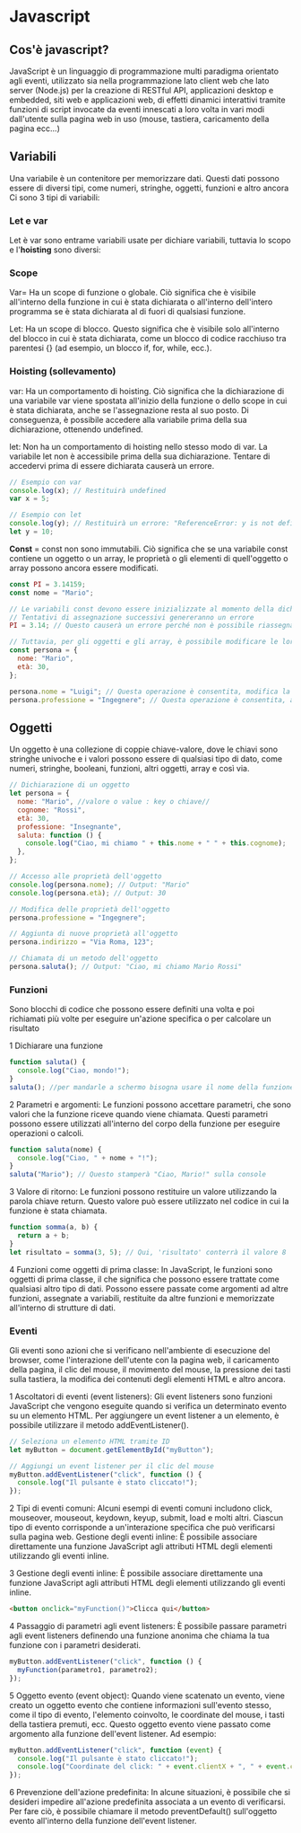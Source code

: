 # Javascript

## Cos'è javascript?

JavaScript è un linguaggio di programmazione multi paradigma orientato agli eventi, utilizzato sia nella programmazione lato client web che lato server (Node.js) per la creazione di RESTful API, applicazioni desktop e embedded, siti web e applicazioni web, di effetti dinamici interattivi tramite funzioni di script invocate da eventi innescati a loro volta in vari modi dall'utente sulla pagina web in uso (mouse, tastiera, caricamento della pagina ecc...)

## Variabili

Una variabile è un contenitore per memorizzare dati. Questi dati possono essere di diversi tipi, come numeri, stringhe, oggetti, funzioni e altro ancora
Ci sono 3 tipi di variabili:

### Let e var

Let è var sono entrame variabili usate per dichiare variabili, tuttavia lo scopo e l'**hoisting** sono diversi:

### Scope

Var= Ha un scope di funzione o globale. Ciò significa che è visibile all'interno della funzione in cui è stata dichiarata o all'interno dell'intero programma se è stata dichiarata al di fuori di qualsiasi funzione.

Let: Ha un scope di blocco. Questo significa che è visibile solo all'interno del blocco in cui è stata dichiarata, come un blocco di codice racchiuso tra parentesi {} (ad esempio, un blocco if, for, while, ecc.).

### Hoisting (sollevamento)

var: Ha un comportamento di hoisting. Ciò significa che la dichiarazione di una variabile var viene spostata all'inizio della funzione o dello scope in cui è stata dichiarata, anche se l'assegnazione resta al suo posto. Di conseguenza, è possibile accedere alla variabile prima della sua dichiarazione, ottenendo undefined.

let: Non ha un comportamento di hoisting nello stesso modo di var. La variabile let non è accessibile prima della sua dichiarazione. Tentare di accedervi prima di essere dichiarata causerà un errore.

```javascript
// Esempio con var
console.log(x); // Restituirà undefined
var x = 5;

// Esempio con let
console.log(y); // Restituirà un errore: "ReferenceError: y is not defined"
let y = 10;
```

**Const** = const non sono immutabili. Ciò significa che se una variabile const contiene un oggetto o un array, le proprietà o gli elementi di quell'oggetto o array possono ancora essere modificati.

```javascript
const PI = 3.14159;
const nome = "Mario";

// Le variabili const devono essere inizializzate al momento della dichiarazione
// Tentativi di assegnazione successivi genereranno un errore
PI = 3.14; // Questo causerà un errore perché non è possibile riassegnare una variabile const

// Tuttavia, per gli oggetti e gli array, è possibile modificare le loro proprietà o elementi
const persona = {
  nome: "Mario",
  età: 30,
};

persona.nome = "Luigi"; // Questa operazione è consentita, modifica la proprietà 'nome' dell'oggetto
persona.professione = "Ingegnere"; // Questa operazione è consentita, aggiunge una nuova proprietà all'oggetto
```

## Oggetti

Un oggetto è una collezione di coppie chiave-valore, dove le chiavi sono stringhe univoche e i valori possono essere di qualsiasi tipo di dato, come numeri, stringhe, booleani, funzioni, altri oggetti, array e così via.

```javascript
// Dichiarazione di un oggetto
let persona = {
  nome: "Mario", //valore o value : key o chiave//
  cognome: "Rossi",
  età: 30,
  professione: "Insegnante",
  saluta: function () {
    console.log("Ciao, mi chiamo " + this.nome + " " + this.cognome);
  },
};

// Accesso alle proprietà dell'oggetto
console.log(persona.nome); // Output: "Mario"
console.log(persona.età); // Output: 30

// Modifica delle proprietà dell'oggetto
persona.professione = "Ingegnere";

// Aggiunta di nuove proprietà all'oggetto
persona.indirizzo = "Via Roma, 123";

// Chiamata di un metodo dell'oggetto
persona.saluta(); // Output: "Ciao, mi chiamo Mario Rossi"
```

### Funzioni

Sono blocchi di codice che possono essere definiti una volta e poi richiamati più volte per eseguire un'azione specifica o per calcolare un risultato

1 Dichiarare una funzione

```javascript
function saluta() {
  console.log("Ciao, mondo!");
}
saluta(); //per mandarle a schermo bisogna usare il nome della funzione per stamparla nella console
```

2 Parametri e argomenti: Le funzioni possono accettare parametri, che sono valori che la funzione riceve quando viene chiamata. Questi parametri possono essere utilizzati all'interno del corpo della funzione per eseguire operazioni o calcoli.

```javascript
function saluta(nome) {
  console.log("Ciao, " + nome + "!");
}
saluta("Mario"); // Questo stamperà "Ciao, Mario!" sulla console
```

3 Valore di ritorno: Le funzioni possono restituire un valore utilizzando la parola chiave return. Questo valore può essere utilizzato nel codice in cui la funzione è stata chiamata.

```javascript
function somma(a, b) {
  return a + b;
}
let risultato = somma(3, 5); // Qui, 'risultato' conterrà il valore 8
```

4 Funzioni come oggetti di prima classe: In JavaScript, le funzioni sono oggetti di prima classe, il che significa che possono essere trattate come qualsiasi altro tipo di dati. Possono essere passate come argomenti ad altre funzioni, assegnate a variabili, restituite da altre funzioni e memorizzate all'interno di strutture di dati.

### Eventi

Gli eventi sono azioni che si verificano nell'ambiente di esecuzione del browser, come l'interazione dell'utente con la pagina web, il caricamento della pagina, il clic del mouse, il movimento del mouse, la pressione dei tasti sulla tastiera, la modifica dei contenuti degli elementi HTML e altro ancora.

1 Ascoltatori di eventi (event listeners): Gli event listeners sono funzioni JavaScript che vengono eseguite quando si verifica un determinato evento su un elemento HTML. Per aggiungere un event listener a un elemento, è possibile utilizzare il metodo addEventListener().

```javascript
// Seleziona un elemento HTML tramite ID
let myButton = document.getElementById("myButton");

// Aggiungi un event listener per il clic del mouse
myButton.addEventListener("click", function () {
  console.log("Il pulsante è stato cliccato!");
});
```

2
Tipi di eventi comuni: Alcuni esempi di eventi comuni includono click, mouseover, mouseout, keydown, keyup, submit, load e molti altri. Ciascun tipo di evento corrisponde a un'interazione specifica che può verificarsi sulla pagina web.
Gestione degli eventi inline: È possibile associare direttamente una funzione JavaScript agli attributi HTML degli elementi utilizzando gli eventi inline.

3 Gestione degli eventi inline: È possibile associare direttamente una funzione JavaScript agli attributi HTML degli elementi utilizzando gli eventi inline.

```html
<button onclick="myFunction()">Clicca qui</button>
```

4 Passaggio di parametri agli event listeners: È possibile passare parametri agli event listeners definendo una funzione anonima che chiama la tua funzione con i parametri desiderati.

```javascript
myButton.addEventListener("click", function () {
  myFunction(parametro1, parametro2);
});
```

5 Oggetto evento (event object): Quando viene scatenato un evento, viene creato un oggetto evento che contiene informazioni sull'evento stesso, come il tipo di evento, l'elemento coinvolto, le coordinate del mouse, i tasti della tastiera premuti, ecc. Questo oggetto evento viene passato come argomento alla funzione dell'event listener. Ad esempio:

```javascript
myButton.addEventListener("click", function (event) {
  console.log("Il pulsante è stato cliccato!");
  console.log("Coordinate del click: " + event.clientX + ", " + event.clientY);
});
```

6 Prevenzione dell'azione predefinita: In alcune situazioni, è possibile che si desideri impedire all'azione predefinita associata a un evento di verificarsi. Per fare ciò, è possibile chiamare il metodo preventDefault() sull'oggetto evento all'interno della funzione dell'event listener.
